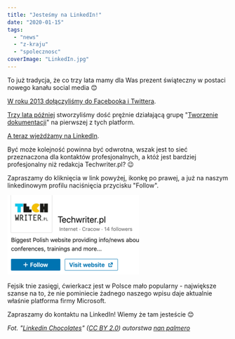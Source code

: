 ```yaml
---
title: "Jesteśmy na LinkedIn!"
date: "2020-01-15"
tags:
  - "news"
  - "z-kraju"
  - "spolecznosc"
coverImage: "LinkedIn.jpg"
---
```


To już tradycja, że co trzy lata mamy dla Was prezent świąteczny w postaci
nowego kanału social media 😊

[W roku 2013 dołączyliśmy do Facebooka i Twittera](http://techwriter.pl/prezent-od-sw-mikolaja-twarzoksiazka/).

[Trzy lata później](http://techwriter.pl/dolacz-do-grupy-i-tworz-dokumentacje-na-fb/)
stworzyliśmy dość prężnie działającą grupę
"[Tworzenie dokumentacji](https://www.facebook.com/groups/342747819400007/)" na
pierwszej z tych platform.

[A teraz wjeżdżamy na LinkedIn](https://www.linkedin.com/company/techwriter-pl/).

Być może kolejność powinna być odwrotna, wszak jest to sieć przeznaczona dla
kontaktów profesjonalnych, a któż jest bardziej profesjonalny niż redakcja
Techwriter.pl? 😉

Zapraszamy do kliknięcia w link powyżej, ikonkę po prawej, a już na naszym
linkedinowym profilu naciśnięcia przycisku "Follow".

![](images/Screenshot-2020-01-12-at-19.08.43-300x181.png)

Fejsik tnie zasięgi, ćwierkacz jest w Polsce mało popularny - największe szanse
na to, że nie pominiecie żadnego naszego wpisu daje aktualnie właśnie platforma
firmy Microsoft.

Zapraszamy do kontaktu na LinkedIn! Wiemy że tam jesteście 😊

_Fot.
"[Linkedin Chocolates](https://www.flickr.com/photos/nanpalmero/4278432941/)" ([CC BY 2.0](https://creativecommons.org/licenses/by/2.0/))
autorstwa [nan palmero](https://www.flickr.com/people/nanpalmero/)_
